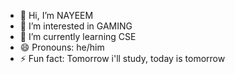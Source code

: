 - 👋 Hi, I’m NAYEEM
- 👀 I’m interested in GAMING
- 🌱 I’m currently learning CSE
- 😄 Pronouns: he/him
- ⚡ Fun fact: Tomorrow i'll study, today is tomorrow
  

<!---
R3V3N3NT673/R3V3N3NT673 is a ✨ special ✨ repository because its `README.md` (this file) appears on your GitHub profile.
You can click the Preview link to take a look at your changes.
--->
